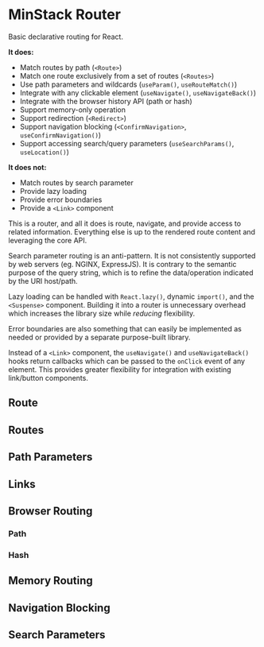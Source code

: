 # MinStack Router

Basic declarative routing for React.

**It does:**

- Match routes by path (`<Route>`)
- Match one route exclusively from a set of routes (`<Routes>`)
- Use path parameters and wildcards (`useParam()`, `useRouteMatch()`)
- Integrate with any clickable element (`useNavigate()`, `useNavigateBack()`)
- Integrate with the browser history API (path or hash)
- Support memory-only operation
- Support redirection (`<Redirect>`)
- Support navigation blocking (`<ConfirmNavigation>`, `useConfirmNavigation()`)
- Support accessing search/query parameters (`useSearchParams()`, `useLocation()`)

**It does not:**

- Match routes by search parameter
- Provide lazy loading
- Provide error boundaries
- Provide a `<Link>` component

This is a router, and all it does is route, navigate, and provide access to related information. Everything else is up to the rendered route content and leveraging the core API.

Search parameter routing is an anti-pattern. It is not consistently supported by web servers (eg. NGINX, ExpressJS). It is contrary to the semantic purpose of the query string, which is to refine the data/operation indicated by the URI host/path.

Lazy loading can be handled with `React.lazy()`, dynamic `import()`, and the `<Suspense>` component. Building it into a router is unnecessary overhead which increases the library size while _reducing_ flexibility.

Error boundaries are also something that can easily be implemented as needed or provided by a separate purpose-built library.

Instead of a `<Link>` component, the `useNavigate()` and `useNavigateBack()` hooks return callbacks which can be passed to the `onClick` event of any element. This provides greater flexibility for integration with existing link/button components.

## Route

## Routes

## Path Parameters

## Links

## Browser Routing

### Path

### Hash

## Memory Routing

## Navigation Blocking

## Search Parameters
